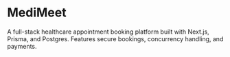 # MediMeet
A full-stack healthcare appointment booking platform built with Next.js, Prisma, and Postgres. Features secure bookings, concurrency handling, and payments.
